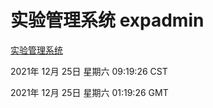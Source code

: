# 实验管理系统 expadmin
[实验管理系统](http://59.174.25.102:56808/expadmin-782313d2-e1b1-4ea7-932e-3a55e6a1a4d0/)

2021年 12月 25日 星期六 09:19:26 CST

2021年 12月 25日 星期六 01:19:26 GMT

